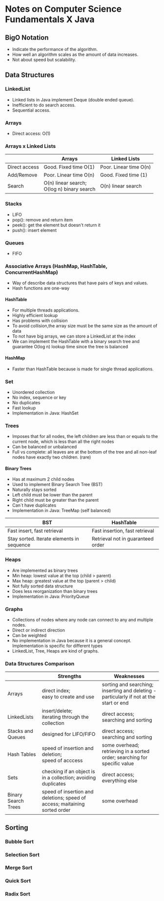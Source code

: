 # Notes on Computer Science Fundamentals X Java

## BigO Notation
- Indicate the performance of the algorithm.
- How well an algorithm scales as the amount of data increases.
- Not about speed but scalability.

## Data Structures

### LinkedList
 - Linked lists in Java implement Deque (double ended queue). 
 - Inefficient to do search access.
 - Sequential access.

### Arrays
 - Direct access: O(1)
 
### Arrays x Linked Lists 
|  | Arrays | Linked Lists |
|--|--|--|
| Direct access | Good. Fixed time O(1) | Poor. Linear time O(n) |
| Add/Remove | Poor. Linear time O(n) | Good. Fixed time (1) |
| Search | O(n) linear search; <br> O(log n) binary search | O(n) linear search |

### Stacks 
 - LIFO
 - pop(): remove and return item
 - peek(): get the element but doesn't return it
 - push(): insert element

### Queues
- FIFO

### Associative Arrays (HashMap, HashTable, ConcurrentHashMap)
- Way of describe data structures that have pairs of keys and values. 
- Hash functions are one-way

#### HashTable
- For multiple threads applications.
- Highly efficient lookup
- Has problems with collision
- To avoid collision,the array size must be the same size as the amount of data
- To not have big arrays, we can store a LinkedList at the index
- We can implement the HashTable with a binary search tree and guarantee O(log n) lookup time since the tree is balanced

#### HashMap
- Faster than HashTable because is made for single thread applications.

### Set
- Unordered collection
- No index, sequence or key
- No duplicates
- Fast lookup
- Implementation in Java: HashSet

### Trees
- Imposes that for all nodes, the left children are less than or equals to the current node, which is less than all the right nodes
- Can be balanced or unbalanced
- Full vs complete: all leaves are at the bottom of the tree and all non-leaf nodes have exactly two children. (rare)

#### Binary Trees
- Has at maximum 2 child nodes
- Used to implement Binary Search Tree (BST)
- Naturally stays sorted
- Left child must be lower than the parent
- Right child must be greater than the parent
- Can´t have duplicates
- Implementation in Java: TreeMap (self balanced)

| BST | HashTable |
|--|--|
| Fast insert, fast retrieval | Fast insertion, fast retrieval |
| Stay sorted. Iterate elements in sequence | Retrieval not in guaranteed order |

###  Heaps
- Are implemented as binary trees
- Min heap: lowest value at the top (child > parent)
- Max heap: greatest value at the top (parent > child)
- Not fully sorted data structure
- Does less reorganization than binary trees
- Implementation in Java: PriorityQueue

### Graphs
- Collections of nodes where any node can connect to any and multiple nodes.
- Direct or indirect direction
- Can be weighted
- No implementation in Java because it is a general concept. Implementation is specific for different types
- LinkedList, Tree, Heaps are kind of graphs.
 
### Data Structures Comparison

|  | Strengths | Weaknesses |
|--|--|--|
| Arrays |  direct index; <br> easy to create and use | sorting and searching; <br>inserting and deleting - particularly if not at the start or end |
| LinkedLists |  insert/delete; <br> iterating through the collection | direct access; <br> searching and sorting |
| Stacks and Queues | designed for LIFO/FIFO | direct access; <br> searching and sorting |
| Hash Tables | speed of insertion and deletion; <br> speed of acccess | some overhead; retrieving in a sorted order; searching for specific value |
| Sets | checking if an object is in a collection; avoiding duplicates | direct access; <br> everything else |
| Binary Search Trees | speed of insertion and deletions; speed of access; maitaining sorted order | some overhead |

## Sorting

### Bubble Sort
### Selection Sort
### Merge Sort
### Quick Sort
### Radix Sort




